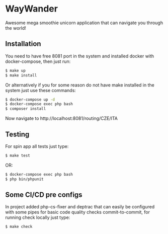 # WayWander

Awesome mega smoothie unicorn application that can navigate you through the world! 

## Installation

You need to have free 8081 port in the system 
and installed docker with docker-compose, then just run: 

```bash
$ make up
$ make install
```

Or alternatively if you for some reason do not have 
make installed in the system just use these commands: 

```bash
$ docker-compose up -d
$ docker-compose exec php bash
$ composer install
```

Now navigate to http://localhost:8081/routing/CZE/ITA

## Testing

For spin app all tests just type: 

```bash
$ make test
```

OR: 

```bash
$ docker-compose exec php bash
$ php bin/phpunit
```

## Some CI/CD pre configs 

In project added php-cs-fixer and deptrac that can easily be 
configured with some pipes for basic code quality checks commit-to-commit, 
for running check locally just type: 

```bash 
$ make check
```